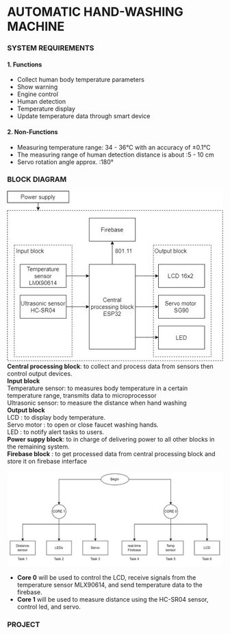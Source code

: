 # AUTOMATIC HAND-WASHING MACHINE
### SYSTEM REQUIREMENTS
#### 1. Functions
-	Collect human body temperature parameters
-	Show warning
-	Engine control
-	Human detection
-	Temperature display
-	Update temperature data through smart device

#### 2. Non-Functions
-	Measuring temperature range: 34 - 36°C with an accuracy of ±0.1°C
-	The measuring range of human detection distance is about :5 - 10 cm
-	Servo rotation angle approx. :180°


### BLOCK DIAGRAM 
!["project"](blockdiagram.jpg)  <br />
**Central processing block**: to collect and process data from sensors then control output devices. <br />
**Input block** <br />
    Temperature sensor: to measures body temperature in a certain temperature range, transmits data to microprocessor <br />
    Ultrasonic sensor:  to measure the distance when hand washing <br />
**Output block** <br />
    LCD  : to display body temperature. <br />
    Servo motor : to open or close faucet washing hands. <br />
    LED : to notify alert tasks to users. <br />
**Power suppy block**: to in charge of delivering power to all other blocks in the remaining system. <br />
**Firebase block** : to get processed data from central processing block and store it on firebase interface <br />


!["blockdiagram"](thread.jpg) <br />
- **Core 0** will be used to control the LCD, receive signals from the temperature sensor MLX90614, and send temperature data to the firebase. 
- **Core 1** will be used to measure distance using the HC-SR04 sensor, control led, and servo.

### PROJECT
